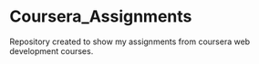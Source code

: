 # Coursera_Assignments
Repository created to show my assignments from coursera web development courses.
